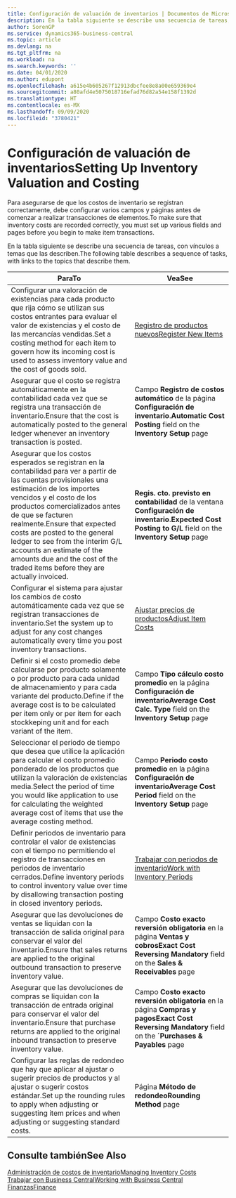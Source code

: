 ```yaml
---
title: Configuración de valuación de inventarios | Documentos de Microsoft
description: En la tabla siguiente se describe una secuencia de tareas, con vínculos a temas que las describen.
author: SorenGP
ms.service: dynamics365-business-central
ms.topic: article
ms.devlang: na
ms.tgt_pltfrm: na
ms.workload: na
ms.search.keywords: ''
ms.date: 04/01/2020
ms.author: edupont
ms.openlocfilehash: a615e4b605267f12913dbcfee8e8a00e659369e4
ms.sourcegitcommit: a80afd4e5075018716efad76d82a54e158f1392d
ms.translationtype: HT
ms.contentlocale: es-MX
ms.lasthandoff: 09/09/2020
ms.locfileid: "3780421"
---
```

# <a name="setting-up-inventory-valuation-and-costing"></a><span data-ttu-id="059ee-103">Configuración de valuación de inventarios</span><span class="sxs-lookup"><span data-stu-id="059ee-103">Setting Up Inventory Valuation and Costing</span></span>
<span data-ttu-id="059ee-104">Para asegurarse de que los costos de inventario se registran correctamente, debe configurar varios campos y páginas antes de comenzar a realizar transacciones de elementos.</span><span class="sxs-lookup"><span data-stu-id="059ee-104">To make sure that inventory costs are recorded correctly, you must set up various fields and pages before you begin to make item transactions.</span></span>

<span data-ttu-id="059ee-105">En la tabla siguiente se describe una secuencia de tareas, con vínculos a temas que las describen.</span><span class="sxs-lookup"><span data-stu-id="059ee-105">The following table describes a sequence of tasks, with links to the topics that describe them.</span></span>

|<span data-ttu-id="059ee-106">**Para**</span><span class="sxs-lookup"><span data-stu-id="059ee-106">**To**</span></span>|<span data-ttu-id="059ee-107">**Vea**</span><span class="sxs-lookup"><span data-stu-id="059ee-107">**See**</span></span>|  
|------------|-------------|  
|<span data-ttu-id="059ee-108">Configurar una valoración de existencias para cada producto que rija cómo se utilizan sus costos entrantes para evaluar el valor de existencias y el costo de las mercancías vendidas.</span><span class="sxs-lookup"><span data-stu-id="059ee-108">Set a costing method for each item to govern how its incoming cost is used to assess inventory value and the cost of goods sold.</span></span>|[<span data-ttu-id="059ee-109">Registro de productos nuevos</span><span class="sxs-lookup"><span data-stu-id="059ee-109">Register New Items</span></span>](inventory-how-register-new-items.md)|  
|<span data-ttu-id="059ee-110">Asegurar que el costo se registra automáticamente en la contabilidad cada vez que se registra una transacción de inventario.</span><span class="sxs-lookup"><span data-stu-id="059ee-110">Ensure that the cost is automatically posted to the general ledger whenever an inventory transaction is posted.</span></span>|<span data-ttu-id="059ee-111">Campo **Registro de costos automático** de la página **Configuración de inventario**.</span><span class="sxs-lookup"><span data-stu-id="059ee-111">**Automatic Cost Posting** field on the **Inventory Setup** page</span></span>|  
|<span data-ttu-id="059ee-112">Asegurar que los costos esperados se registran en la contabilidad para ver a partir de las cuentas provisionales una estimación de los importes vencidos y el costo de los productos comercializados antes de que se facturen realmente.</span><span class="sxs-lookup"><span data-stu-id="059ee-112">Ensure that expected costs are posted to the general ledger to see from the interim G/L accounts an estimate of the amounts due and the cost of the traded items before they are actually invoiced.</span></span>|<span data-ttu-id="059ee-113">**Regis. cto. previsto en contabilidad** de la ventana **Configuración de inventario**.</span><span class="sxs-lookup"><span data-stu-id="059ee-113">**Expected Cost Posting to G/L** field on the **Inventory Setup** page</span></span>|  
|<span data-ttu-id="059ee-114">Configurar el sistema para ajustar los cambios de costo automáticamente cada vez que se registran transacciones de inventario.</span><span class="sxs-lookup"><span data-stu-id="059ee-114">Set the system up to adjust for any cost changes automatically every time you post inventory transactions.</span></span>|[<span data-ttu-id="059ee-115">Ajustar precios de productos</span><span class="sxs-lookup"><span data-stu-id="059ee-115">Adjust Item Costs</span></span>](inventory-how-adjust-item-costs.md)|  
|<span data-ttu-id="059ee-116">Definir si el costo promedio debe calcularse por producto solamente o por producto para cada unidad de almacenamiento y para cada variante del producto.</span><span class="sxs-lookup"><span data-stu-id="059ee-116">Define if the average cost is to be calculated per item only or per item for each stockkeping unit and for each variant of the item.</span></span>|<span data-ttu-id="059ee-117">Campo **Tipo cálculo costo promedio** en la página **Configuración de inventario**</span><span class="sxs-lookup"><span data-stu-id="059ee-117">**Average Cost Calc. Type** field on the **Inventory Setup** page</span></span>|  
|<span data-ttu-id="059ee-118">Seleccionar el periodo de tiempo que desea que utilice la aplicación para calcular el costo promedio ponderado de los productos que utilizan la valoración de existencias media.</span><span class="sxs-lookup"><span data-stu-id="059ee-118">Select the period of time you would like application to use for calculating the weighted average cost of items that use the average costing method.</span></span>|<span data-ttu-id="059ee-119">Campo **Periodo costo promedio** en la página **Configuración de inventario**</span><span class="sxs-lookup"><span data-stu-id="059ee-119">**Average Cost Period** field on the **Inventory Setup** page</span></span>|  
|<span data-ttu-id="059ee-120">Definir periodos de inventario para controlar el valor de existencias con el tiempo no permitiendo el registro de transacciones en periodos de inventario cerrados.</span><span class="sxs-lookup"><span data-stu-id="059ee-120">Define inventory periods to control inventory value over time by disallowing transaction posting in closed inventory periods.</span></span>|[<span data-ttu-id="059ee-121">Trabajar con periodos de inventario</span><span class="sxs-lookup"><span data-stu-id="059ee-121">Work with Inventory Periods</span></span>](finance-how-to-work-with-inventory-periods.md)|  
|<span data-ttu-id="059ee-122">Asegurar que las devoluciones de ventas se liquidan con la transacción de salida original para conservar el valor del inventario.</span><span class="sxs-lookup"><span data-stu-id="059ee-122">Ensure that sales returns are applied to the original outbound transaction to preserve inventory value.</span></span>|<span data-ttu-id="059ee-123">Campo **Costo exacto reversión obligatoria** en la página **Ventas y cobros**</span><span class="sxs-lookup"><span data-stu-id="059ee-123">**Exact Cost Reversing Mandatory** field on the **Sales & Receivables** page</span></span>|  
|<span data-ttu-id="059ee-124">Asegurar que las devoluciones de compras se liquidan con la transacción de entrada original para conservar el valor del inventario.</span><span class="sxs-lookup"><span data-stu-id="059ee-124">Ensure that purchase returns are applied to the original inbound transaction to preserve inventory value.</span></span>|<span data-ttu-id="059ee-125">Campo **Costo exacto reversión obligatoria** en la página **Compras y pagos**</span><span class="sxs-lookup"><span data-stu-id="059ee-125">**Exact Cost Reversing Mandatory** field on the **´Purchases & Payables** page</span></span>|
|<span data-ttu-id="059ee-126">Configurar las reglas de redondeo que hay que aplicar al ajustar o sugerir precios de productos y al ajustar o sugerir costos estándar.</span><span class="sxs-lookup"><span data-stu-id="059ee-126">Set up the rounding rules to apply when adjusting or suggesting item prices and when adjusting or suggesting standard costs.</span></span>|<span data-ttu-id="059ee-127">Página **Método de redondeo**</span><span class="sxs-lookup"><span data-stu-id="059ee-127">**Rounding Method** page</span></span>|  

## <a name="see-also"></a><span data-ttu-id="059ee-128">Consulte también</span><span class="sxs-lookup"><span data-stu-id="059ee-128">See Also</span></span>  
[<span data-ttu-id="059ee-129">Administración de costos de inventario</span><span class="sxs-lookup"><span data-stu-id="059ee-129">Managing Inventory Costs</span></span>](finance-manage-inventory-costs.md)  
[<span data-ttu-id="059ee-130">Trabajar con Business Central</span><span class="sxs-lookup"><span data-stu-id="059ee-130">Working with Business Central</span></span>](ui-work-product.md)  
[<span data-ttu-id="059ee-131">Finanzas</span><span class="sxs-lookup"><span data-stu-id="059ee-131">Finance</span></span>](finance.md)  
